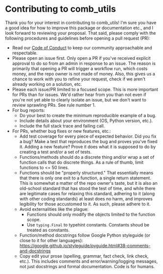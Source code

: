 # Contributing to comb_utils

  Thank you for your interest in contributing to comb_utils! I'm sure you have a good idea for how to improve this package or documentation etc., and I look forward to reviewing your proposal. That said, please comply with the following procedures and guidelines before opening a pull request (PR):
  - Read our [Code of Conduct](./CODE_OF_CONDUCT.md) to keep our community approachable and respectable.
  - Please open an issue first. Only open a PR if you've received explicit approval to do so from an admin in response to an issue. The reason is primarily that opening a PR will trigger a workflow run, which costs money, and the repo owner is not made of money. Also, this gives us a chance to work with you to refine your request, check if we aren't already working on a solution, etc.
  - Please each issue/PR limited to a focused scope. This is more important for PRs than for issues. We'd rather hear from you than not even if you're not yet able to clearly isolate an issue, but we don't want to review sprawling PRs. See rule number 1.
  - For bug reports:
    - Do your best to create the minimum reproducible example of a bug.
    - Include details about your environment (OS, Python version, etc.).
    - Include the full stack trace and failing call.
  - For PRs, whether bug fixes or new features, etc.:
    - Add test coverage for every piece of expected behavior. Did you fix a bug? Make a test that reproduces the bug and proves you've fixed it. Adding a new feature? Prove it does what it is supposed to do by creating a test and/or a set of tests.
    - Functions/methods should do a discrete thing and/or wrap a set of function calls that do discrete things. As a rule of thumb, limit functions to <= 50 lines.
    - Functions should be "properly structured." That essentially means that there is only one exit to a function, a single return statement. This is somewhat a matter of the repo owner's taste, but it is also an old-school standard that has stood the test of time, and while there are legitimate cases for relaxing this standard, adhering to it (along with other coding standards) at least does no harm, and improves legibility for those accustomed to it. As such, please adhere to it.
    - Avoid externalities like the plague:
      - Functions should only modify the objects limited to the function scope.
      - Use `typing.Final` to typehint constants. Constants shoud be treated as constants.
    - Function/method docstrings follow Google Python styleguide (or close to it for other languages): https://google.github.io/styleguide/pyguide.html#38-comments-and-docstrings
    - Copy edit your prose (spelling, grammar, fact check, link check, etc.). This includes comments and error/warning/logging messages, not just docstrings and formal documentation. Code is for humans.
